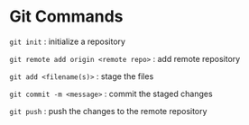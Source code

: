 
# Git Commands

`git init` : initialize a repository

`git remote add origin <remote repo>` : add remote repository

`git add <filename(s)>` : stage the files

`git commit -m <message>` : commit the staged changes

`git push` : push the changes to the remote repository
